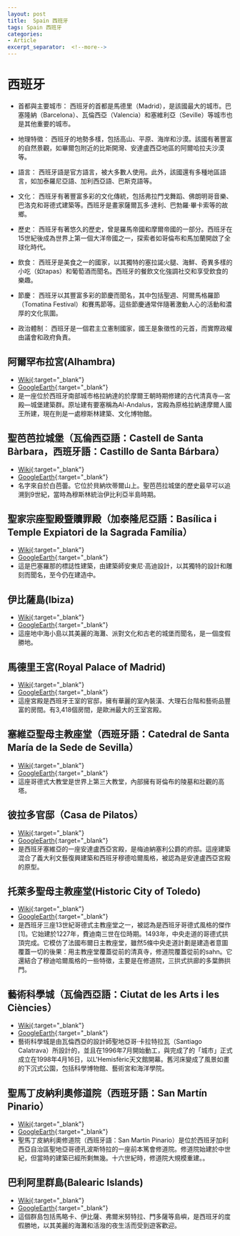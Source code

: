 ```yaml
---
layout: post
title:  Spain 西班牙
tags: Spain 西班牙 
categories:
- Article
excerpt_separator:  <!--more-->
---
```

# 西班牙
- 首都與主要城市： 西班牙的首都是馬德里（Madrid），是該國最大的城市。巴塞隆納（Barcelona）、瓦倫西亞（Valencia）和塞維利亞（Seville）等城市也是其他重要的城市。

- 地理特徵： 西班牙的地勢多樣，包括高山、平原、海岸和沙漠。該國有著豐富的自然景觀，如畢爾包附近的比斯開灣、安達盧西亞地區的阿爾哈拉夫沙漠等。

- 語言： 西班牙語是官方語言，被大多數人使用。此外，該國還有多種地區語言，如加泰羅尼亞語、加利西亞語、巴斯克語等。

- 文化： 西班牙有著豐富多彩的文化傳統，包括弗拉門戈舞蹈、佛朗明哥音樂、巴洛克和哥德式建築等。西班牙是畫家薩爾瓦多·達利、巴勃羅·畢卡索等的故鄉。

- 歷史： 西班牙有著悠久的歷史，曾是羅馬帝國和摩爾帝國的一部分。西班牙在15世紀後成為世界上第一個大洋帝國之一，探索者如哥倫布和馬加蘭開啟了全球化時代。

- 飲食： 西班牙是美食之一的國家，以其獨特的塞拉諾火腿、海鮮、奇異多樣的小吃（如tapas）和葡萄酒而聞名。西班牙的餐飲文化強調社交和享受飲食的樂趣。

- 節慶： 西班牙以其豐富多彩的節慶而聞名，其中包括聖週、阿爾馬格羅節（Tomatina Festival）和賽馬節等。這些節慶通常伴隨著激動人心的活動和濃厚的文化氛圍。

- 政治體制： 西班牙是一個君主立憲制國家，國王是象徵性的元首，而實際政權由議會和政府負責。

## 阿爾罕布拉宮(Alhambra)
- [Wiki](https://zh.wikipedia.org/wiki/阿爾罕布拉宮 "Wiki"){:target="_blank"} 
- [GoogleEarth](https://earth.google.com/web/search/%e8%a5%bf%e7%8f%ad%e7%89%99%e6%a0%bc%e6%8b%89%e7%b4%8d%e9%81%94+Calle+Real+de+la+Alhambra,+%e9%98%bf%e5%b0%94%e7%bd%95%e5%b8%83%e6%8b%89%e5%ae%ab/@37.17789512,-3.58716746,766.53302666a,1128.28562954d,34.99999938y,2.25988301h,67.68344386t,360r/ "GoogleEarth"){:target="_blank"} 
- 是一座位於西班牙南部城市格拉納達的於摩爾王朝時期修建的古代清真寺—宮殿—城堡建築群。原址建有要塞稱為Al-Andalus，宮殿為原格拉納達摩爾人國王所建，現在則是一處穆斯林建築、文化博物館。

## 聖芭芭拉城堡（瓦倫西亞語：Castell de Santa Bàrbara，西班牙語：Castillo de Santa Bárbara）
- [Wiki](https://zh.wikipedia.org/zh-tw/%E8%81%96%E8%8A%AD%E8%8A%AD%E6%8B%89%E5%9F%8E%E5%A0%A1 "Wiki"){:target="_blank"} 
- [GoogleEarth](https://earth.google.com/web/search/Castell+de+Santa+B%c3%a0rbara,+%e4%ba%9e%e5%88%a9%e5%9d%8e%e6%8f%90%e8%a5%bf%e7%8f%ad%e7%89%99/@38.34916559,-0.4783161,135.70638909a,490.96714705d,35y,-8.43240408h,66.29988405t,-0r/ "GoogleEarth"){:target="_blank"} 
- 名字來自於白芭蕾。它位於貝納坎蒂爾山上。聖芭芭拉城堡的歷史最早可以追溯到9世紀，當時為穆斯林統治伊比利亞半島時期。

## 聖家宗座聖殿暨贖罪殿（加泰隆尼亞語：Basílica i Temple Expiatori de la Sagrada Família）
- [Wiki](https://zh.wikipedia.org/zh-tw/%E5%9C%A3%E5%AE%B6%E5%A0%82 "Wiki"){:target="_blank"} 
- [GoogleEarth](https://earth.google.com/web/search/Sagrada+Familia/@41.40311957,2.17461958,53.26895279a,821.48708439d,34.99999968y,-3.4698184h,58.1525098t,359.99999921r/ "GoogleEarth"){:target="_blank"} 
- 這是巴塞羅那的標誌性建築，由建築師安東尼·高迪設計，以其獨特的設計和雕刻而聞名，至今仍在建造中。

## 伊比薩島(Ibiza)
- [Wiki](https://zh.wikipedia.org/wiki/伊比薩島 "Wiki"){:target="_blank"} 
- [GoogleEarth](https://earth.google.com/web/search/Ibiza/@38.96303144,1.41617822,100.69084063a,76339.96630087d,34.9999685y,-2.83162901h,51.66928134t,0r/ "GoogleEarth"){:target="_blank"} 
- 這座地中海小島以其美麗的海灘、派對文化和古老的城堡而聞名，是一個度假勝地。

## 馬德里王宮(Royal Palace of Madrid)
- [Wiki](https://zh.wikipedia.org/wiki/馬德里王宮 "Wiki"){:target="_blank"} 
- [GoogleEarth](https://earth.google.com/web/search/Royal+Palace+of+Madrid/@40.41792036,-3.7148467,661.70760012a,1055.58732765d,34.99999944y,-16.57337482h,66.24840595t,0r/ "GoogleEarth"){:target="_blank"} 
- 這座宮殿是西班牙王室的官邸，擁有華麗的室內裝潢、大理石台階和藝術品豐富的房間。有3,418個房間，是歐洲最大的王室宮殿。

## 塞維亞聖母主教座堂（西班牙語：Catedral de Santa María de la Sede de Sevilla）
- [Wiki](https://zh.wikipedia.org/zh-tw/%E5%A1%9E%E7%BB%B4%E5%88%A9%E4%BA%9A%E4%B8%BB%E6%95%99%E5%BA%A7%E5%A0%82 "Wiki"){:target="_blank"} 
- [GoogleEarth](https://earth.google.com/web/search/Cathedral+of+Saint+Mary+of+the+See/@37.38543777,-5.99294098,42.59080395a,870.51521658d,34.99999984y,-34.747506h,73.30109001t,0r/ "GoogleEarth"){:target="_blank"} 
- 這座哥德式大教堂是世界上第三大教堂，內部擁有哥倫布的陵墓和壯觀的高塔。

## 彼拉多官邸（Casa de Pilatos）
- [Wiki](https://zh.wikipedia.org/zh-tw/%E5%BD%BC%E6%8B%89%E5%A4%9A%E5%AE%98%E9%82%B8 "Wiki"){:target="_blank"} 
- [GoogleEarth](https://earth.google.com/web/search/Casa+de+Pilatos/@37.39044858,-5.9870349,27.57667448a,515.35707392d,35y,1.65896152h,59.46435479t,-0r/ "GoogleEarth"){:target="_blank"} 
- 是西班牙塞維亞的一座安達盧西亞宮殿，是梅迪納塞利公爵的府邸。這座建築混合了義大利文藝復興建築和西班牙穆德哈爾風格，被認為是安達盧西亞宮殿的原型。

## 托萊多聖母主教座堂(Historic City of Toledo)
- [Wiki](https://zh.wikipedia.org/zh-tw/%E6%89%98%E8%8E%B1%E5%A4%9A%E4%B8%BB%E6%95%99%E5%BA%A7%E5%A0%82 "Wiki"){:target="_blank"} 
- [GoogleEarth](https://earth.google.com/web/search/Toledo,+%e8%a5%bf%e7%8f%ad%e7%89%99/@39.85700547,-4.02388872,532.17286223a,338.85179759d,35y,-0.78753469h,62.33856044t,0r/  "GoogleEarth"){:target="_blank"} 
- 是西班牙三座13世紀哥德式主教座堂之一，被認為是西班牙哥德式風格的傑作[1]。它始建於1227年，費迪南三世在位時期。1493年，中央走道的哥德式拱頂完成。它模仿了法國布爾日主教座堂，雖然5條中央走道計劃是建造者意圖覆蓋一切的後果：用主教座堂覆蓋從前的清真寺，修道院覆蓋從前的sahn。它還結合了穆迪哈爾風格的一些特徵，主要是在修道院，三拱式拱廊的多葉飾拱門。

## 藝術科學城（瓦倫西亞語：Ciutat de les Arts i les Ciències）
- [Wiki](https://zh.wikipedia.org/zh-tw/%E8%97%9D%E8%A1%93%E7%A7%91%E5%AD%B8%E5%9F%8E "Wiki"){:target="_blank"} 
- [GoogleEarth](https://earth.google.com/web/search/City+of+Arts+and+Sciences/@39.4570702,-0.35308034,3.02268631a,2242.4607366d,35y,3.65048852h,63.66193749t,0r/ "GoogleEarth"){:target="_blank"} 
- 藝術科學城是由瓦倫西亞的設計師聖地亞哥·卡拉特拉瓦（Santiago Calatrava）所設計的，並且在1996年7月開始動工，與完成了的「城市」正式成立在1998年4月16日，以L'Hemisfèric天文館開幕。舊河床變成了風景如畫的下沉式公園，包括科學博物館、藝術宮和海洋學院。

## 聖馬丁皮納利奧修道院（西班牙語：San Martín Pinario）
- [Wiki](https://zh.wikipedia.org/zh-tw/%E8%81%96%E9%A6%AC%E4%B8%81%E7%9A%AE%E7%B4%8D%E5%88%A9%E5%A5%A7%E4%BF%AE%E9%81%93%E9%99%A2 "Wiki"){:target="_blank"} 
- [GoogleEarth](https://earth.google.com/web/search/Cathedral+of+Santiago+de+Compostela/@42.88049095,-8.54547911,249.13164385a,876.02286316d,34.9999996y,-7.78311405h,53.9432741t,0r/ "GoogleEarth"){:target="_blank"} 
- 聖馬丁皮納利奧修道院（西班牙語：San Martín Pinario）是位於西班牙加利西亞自治區聖地亞哥德孔波斯特拉的一座前本篤會修道院。修道院始建於中世紀，但當時的建築已經所剩無幾。十六世紀時，修道院大規模重建。。

## 巴利阿里群島(Balearic Islands)
- [Wiki](https://zh.wikipedia.org/wiki/巴利阿里群島 "Wiki"){:target="_blank"} 
- [GoogleEarth](https://earth.google.com/web/search/Balearic+Islands "GoogleEarth"){:target="_blank"} 
- 這個群島包括馬略卡、伊比薩、弗爾米努特拉、門多薩等島嶼，是西班牙的度假勝地，以其美麗的海灘和活潑的夜生活而受到遊客歡迎。

